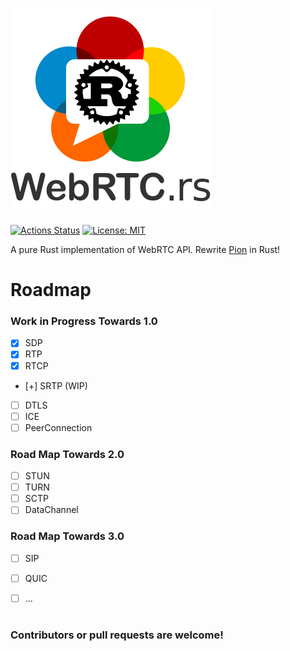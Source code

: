 <h1 align="left">
 <a href="https://webrtc.rs"><img src="./doc/webrtc.rs.png" alt="WebRTC.rs"></a>
 <br>
</h1>

[![Actions Status](https://github.com/rtcrs/webrtc/workflows/webrtc/badge.svg?branch=master)](https://github.com/rtcrs/webrtc/actions) 
<a href="LICENSE"><img src="https://img.shields.io/badge/License-MIT-yellow.svg" alt="License: MIT"></a>

A pure Rust implementation of WebRTC API. Rewrite [Pion](http://pion.ly) in Rust!

# Roadmap

### Work in Progress Towards 1.0

- [x] SDP
- [x] RTP
- [x] RTCP
- [+] SRTP (WIP)
- [ ] DTLS
- [ ] ICE
- [ ] PeerConnection

### Road Map Towards 2.0

- [ ] STUN
- [ ] TURN
- [ ] SCTP
- [ ] DataChannel

### Road Map Towards 3.0

- [ ] SIP
- [ ] QUIC
- [ ] ...


# 
### Contributors or pull requests are welcome!
